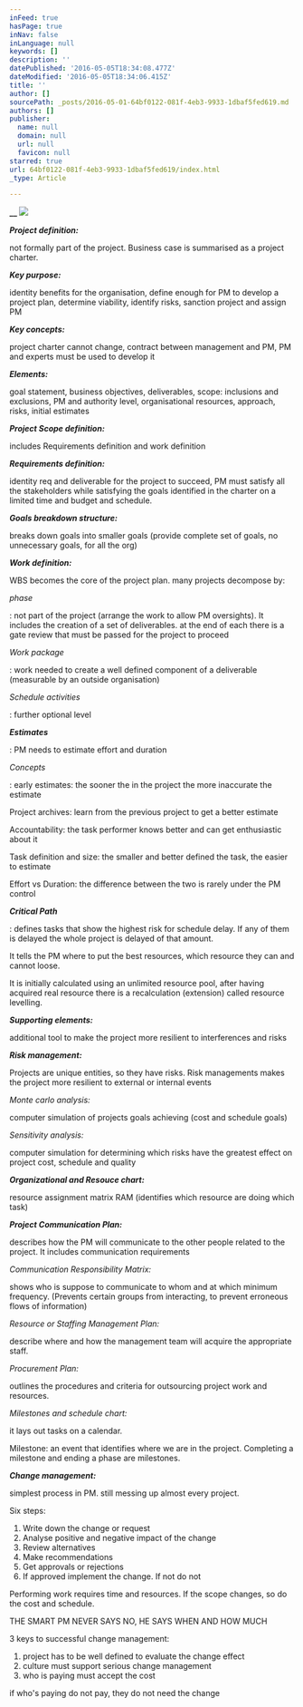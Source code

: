 ```yaml
---
inFeed: true
hasPage: true
inNav: false
inLanguage: null
keywords: []
description: ''
datePublished: '2016-05-05T18:34:08.477Z'
dateModified: '2016-05-05T18:34:06.415Z'
title: ''
author: []
sourcePath: _posts/2016-05-01-64bf0122-081f-4eb3-9933-1dbaf5fed619.md
authors: []
publisher:
  name: null
  domain: null
  url: null
  favicon: null
starred: true
url: 64bf0122-081f-4eb3-9933-1dbaf5fed619/index.html
_type: Article

---
```

**__**
![](https://the-grid-user-content.s3-us-west-2.amazonaws.com/78f93b8f-8284-4fcc-b743-d05035617d62.jpg)

**_Project definition:_**

not formally part of the project. Business case is summarised as a project charter.

**_Key purpose:_**

identity benefits for the organisation, define enough for PM to develop a project plan, determine viability, identify risks, sanction project and assign PM

**_Key concepts:_**

project charter cannot change, contract between management and PM, PM and experts must be used to develop it

**_Elements:_**

goal statement, business objectives, deliverables, scope: inclusions and exclusions, PM and authority level, organisational resources, approach, risks, initial estimates

**_Project Scope definition:_**

includes Requirements definition and work definition

**_Requirements definition:_**

identity req and deliverable for the project to succeed, PM must satisfy all the stakeholders while satisfying the goals identified in the charter on a limited time and budget and schedule.

**_Goals breakdown structure:_**

breaks down goals into smaller goals (provide complete set of goals, no unnecessary goals, for all the org)

**_Work definition:_**

WBS becomes the core of the project plan. many projects decompose by:

_phase_

: not part of the project (arrange the work to allow PM oversights). It includes the creation of a set of deliverables. at the end of each there is a gate review that must be passed for the project to proceed

_Work package_

: work needed to create a well defined component of a deliverable (measurable by an outside organisation)

_Schedule activities_

: further optional level

**_Estimates_**

: PM needs to estimate effort and duration

_Concepts_

: early estimates: the sooner the in the project the more inaccurate the estimate

Project archives: learn from the previous project to get a better estimate

Accountability: the task performer knows better and can get enthusiastic about it

Task definition and size: the smaller and better defined the task, the easier to estimate

Effort vs Duration: the difference between the two is rarely under the PM control

_**Critical Path**_

: defines tasks that show the highest risk for schedule delay. If any of them is delayed the whole project is delayed of that amount.

It tells the PM where to put the best resources, which resource they can and cannot loose.

It is initially calculated using an unlimited resource pool, after having acquired real resource there is a recalculation (extension) called resource levelling.

**_Supporting elements:_**

additional tool to make the project more resilient to interferences and risks

**_Risk management:_**

Projects are unique entities, so they have risks. Risk managements makes the project more resilient to external or internal events

_Monte carlo analysis:_

computer simulation of projects goals achieving (cost and schedule goals)

_Sensitivity analysis:_

computer simulation for determining which risks have the greatest effect on project cost, schedule and quality

**_Organizational and Resouce chart:_**

resource assignment matrix RAM (identifies which resource are doing which task)

**_Project Communication Plan:_**

describes how the PM will communicate to the other people related to the project. It includes communication requirements

_Communication Responsibility Matrix:_

shows who is suppose to communicate to whom and at which minimum frequency. (Prevents certain groups from interacting, to prevent erroneous flows of information)

_Resource or Staffing Management Plan:_

describe where and how the management team will acquire the appropriate staff.

_Procurement Plan:_

outlines the procedures and criteria for outsourcing project work and resources.

_Milestones and schedule chart:_

it lays out tasks on a calendar.

Milestone: an event that identifies where we are in the project. Completing a milestone and ending a phase are milestones.

**_Change management:_**

simplest process in PM. still messing up almost every project.

Six steps:

1. Write down the change or request
2. Analyse positive and negative impact of the change
3. Review alternatives
4. Make recommendations
5. Get approvals or rejections
6. If approved implement the change. If not do not

Performing work requires time and resources. If the scope changes, so do the cost and schedule.

THE SMART PM NEVER SAYS NO, HE SAYS WHEN AND HOW MUCH

3 keys to successful change management:

1. project has to be well defined to evaluate the change effect
2. culture must support serious change management
3. who is paying must accept the cost

if who's paying do not pay, they do not need the change